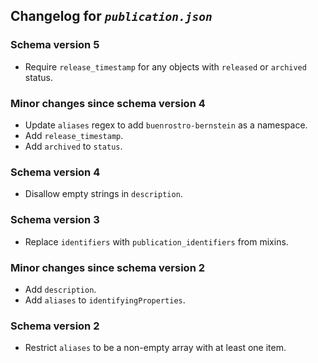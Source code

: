 ## Changelog for *`publication.json`*

### Schema version 5

* Require `release_timestamp` for any objects with `released` or `archived` status.

### Minor changes since schema version 4

* Update `aliases` regex to add `buenrostro-bernstein` as a namespace.
* Add `release_timestamp`.
* Add `archived` to `status`.

### Schema version 4

* Disallow empty strings in `description`.

### Schema version 3

* Replace `identifiers` with `publication_identifiers` from mixins.

### Minor changes since schema version 2

* Add `description`.
* Add `aliases` to `identifyingProperties`.

### Schema version 2

* Restrict `aliases` to be a non-empty array with at least one item.
